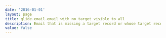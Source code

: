 ```yaml
---
date: '2016-01-01'
layout: page
title: glide.email.email_with_no_target_visible_to_all
description: Email that is missing a target record or whose target record is the email will allow any user to view the email regardless of their roles. By turning this property to false, they'll be restricted unless they sent in the record or they are an admin.
value: false
---
```

